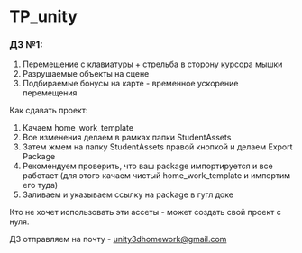 # TP_unity

### ДЗ №1:
1. Перемещение с клавиатуры + стрельба в сторону курсора мышки 
2. Разрушаемые объекты на сцене
3. Подбираемые бонусы на карте - временное ускорение перемещения 

Как сдавать проект:
1. Качаем home_work_template
2. Все изменения делаем в рамках папки StudentAssets
3. Затем жмем на папку StudentAssets правой кнопкой и делаем Export Package
4. Рекомендуем проверить, что ваш package импортируется и все работает (для этого качаем чистый home_work_template и импортим его туда)
5. Заливаем и указываем ссылку на package в гугл доке

Кто не хочет использовать эти ассеты - может создать свой проект с нуля.

ДЗ отправляем на почту - unity3dhomework@gmail.com
